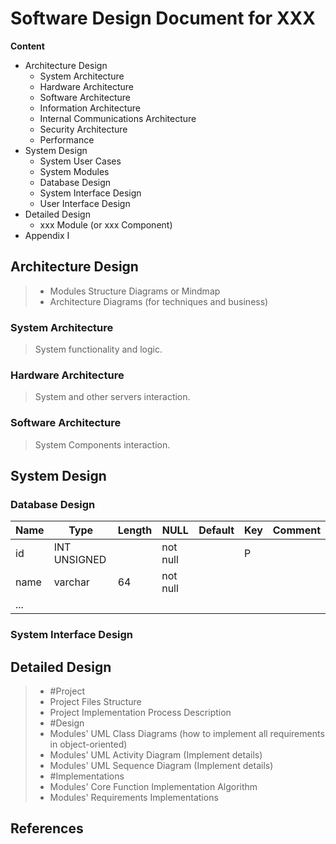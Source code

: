 # Software Design Document for XXX

**Content**

- Architecture Design
  - System Architecture
  - Hardware Architecture
  - Software Architecture
  - Information Architecture
  - Internal Communications Architecture
  - Security Architecture
  - Performance
- System Design
  - System User Cases
  - System Modules
  - Database Design
  - System Interface Design
  - User Interface Design
- Detailed Design
  - xxx Module (or xxx Component)
- Appendix I

## Architecture Design

> - Modules Structure Diagrams or Mindmap
> - Architecture Diagrams (for techniques and business)

### System Architecture

> System functionality and logic.

### Hardware Architecture

> System and other servers interaction.

### Software Architecture

> System Components interaction.

## System Design

### Database Design

| Name | Type         | Length | NULL     | Default | Key  | Comment |
| ---- | ------------ | ------ | -------- | ------- | ---- | ------- |
| id   | INT UNSIGNED |        | not null |         | P    |         |
| name | varchar      | 64     | not null |         |      |         |
| ...  |              |        |          |         |      |         |



### System Interface Design 

## Detailed Design

> - #Project
> - Project Files Structure
> - Project Implementation Process Description
> - #Design
> - Modules' UML Class Diagrams (how to implement all requirements in object-oriented)
> - Modules' UML Activity Diagram (Implement details)
> - Modules' UML Sequence Diagram (Implement details)
> - #Implementations
> - Modules' Core Function Implementation Algorithm
> - Modules' Requirements Implementations

## References